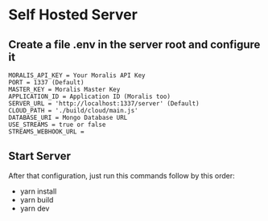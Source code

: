 # Self Hosted Server

## Create a file .env in the server root and configure it
```
MORALIS_API_KEY = Your Moralis API Key
PORT = 1337 (Default)
MASTER_KEY = Moralis Master Key
APPLICATION_ID = Application ID (Moralis too)
SERVER_URL = 'http://localhost:1337/server' (Default)
CLOUD_PATH = './build/cloud/main.js'
DATABASE_URI = Mongo Database URL
USE_STREAMS = true or false
STREAMS_WEBHOOK_URL = 
```

## Start Server
After that configuration, just run this commands follow by this order:

- yarn install
- yarn build
- yarn dev